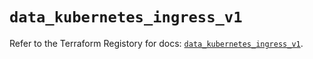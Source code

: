 # `data_kubernetes_ingress_v1`

Refer to the Terraform Registory for docs: [`data_kubernetes_ingress_v1`](https://www.terraform.io/docs/providers/kubernetes/d/ingress_v1).
